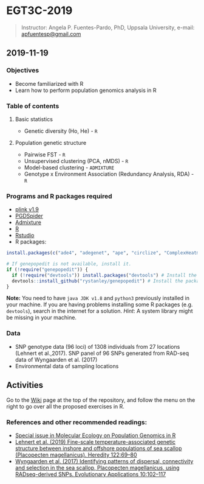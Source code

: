 # EGT3C-2019

> Instructor: Angela P. Fuentes-Pardo, PhD, Uppsala University, e-mail: apfuentesp@gmail.com

## 2019-11-19

### Objectives
- Become familiarized with R
- Learn how to perform population genomics analysis in R


### Table of contents
1. Basic statistics
   - Genetic diversity (Ho, He) - `R`

2. Population genetic structure
   - Pairwise FST - `R`
   - Unsupervised clustering (PCA, nMDS) - `R`
   - Model-based clustering - `ADMIXTURE`
   - Genotype x Environment Association (Redundancy Analysis, RDA) - `R`

### Programs and R packages required
-	[plink v1.9](http://zzz.bwh.harvard.edu/plink/)
- [PGDSpider](http://www.cmpg.unibe.ch/software/PGDSpider/)
-	[Admixture](http://software.genetics.ucla.edu/admixture/)
- [R](https://www.r-project.org)
- [Rstudio](https://rstudio.com)
- R packages:

```R
install.packages(c("ade4", "adegenet", "ape", "circlize", "ComplexHeatmap", "data.table", "devtools", "diveRsity", "dplyr", "gdistance", "genepopedit", "geosphere", "ggplot2", "ggpubr", "ggrepel", "ggsn", "gplots", "hierfstat", "igraph", "knitr", "lattice", "magrittr", "mapdata", "maps", "maptools", "marmap", "mmod", "pcadapt", "pegas", "pegas", "phangorn", "pinfsc50", "plyr", "poolfstat", "poppr", "psych", "qqman", "randomForest", "RColorBrewer", "RCurl", "reshape2", "rgdal", "rgeos", "rmatio", "Rmisc", "sp", "stringr", "tidyr", "tidyverse", "tools", "treemap", "vcfR", "vegan", "VennDiagram", "viridisLite"), repos = "http://cran.rstudio.com", dependencies = TRUE)

# If genepopedit is not available, install it.
if (!require("genepopedit")) {
  if (!require("devtools")) install.packages("devtools") # Install the R package devtools
  devtools::install_github("rystanley/genepopedit") # Install the package from *Github*
}
```

**Note:** You need to have `java JDK v1.8` and `python3` previously installed in your machine. If you are having problems installing some R packages (e.g. `devtools`), search in the internet for a solution. *Hint*: A system library might be missing in your machine.


### Data
- SNP genotype data (96 loci) of 1308 individuals from 27 locations (Lehnert et al.,2017). SNP panel of 96 SNPs generated from RAD-seq data of Wyngaarden et al. (2017)
- Environmental data of sampling locations

## Activities
Go to the [Wiki](https://github.com/apfuentes/EGT3C-2019/wiki) page at the top of the repository, and follow the menu on the right to go over all the proposed exercises in R.


### References and other recommended readings:
- [Special issue in Molecular Ecology on Population Genomics in R](https://onlinelibrary.wiley.com/toc/17550998/17/1)
- [Lehnert et al. (2019) Fine-scale temperature-associated genetic structure between inshore and offshore populations of sea scallop (Placopecten magellanicus). Heredity 122:69–80](https://www.nature.com/articles/s41437-018-0087-9)
- [Wyngaarden et al. (2017) Identifying patterns of dispersal, connectivity and selection in the sea scallop, Placopecten magellanicus, using RADseq-derived SNPs. Evolutionary Applications 10:102–117](https://onlinelibrary.wiley.com/doi/10.1111/eva.12432)

